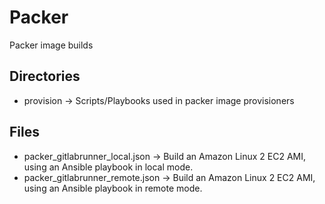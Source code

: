 # Packer

Packer image builds

## Directories

- provision -> Scripts/Playbooks used in packer image provisioners

## Files

- packer_gitlabrunner_local.json -> Build an Amazon Linux 2 EC2 AMI, using an Ansible playbook in local mode.
- packer_gitlabrunner_remote.json -> Build an Amazon Linux 2 EC2 AMI, using an Ansible playbook in remote mode.
